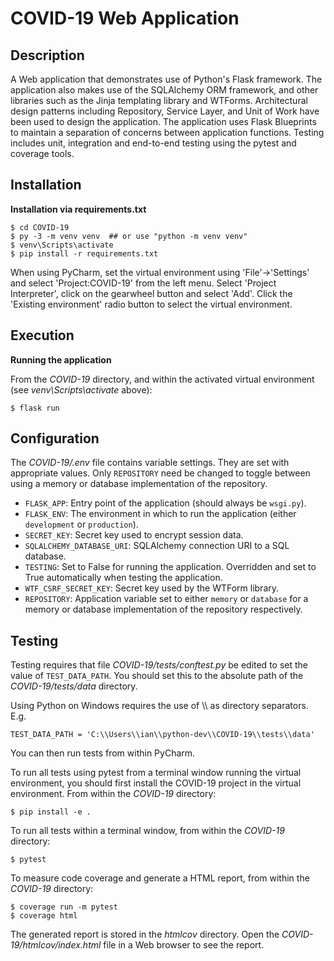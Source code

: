 # COVID-19 Web Application

## Description

A Web application that demonstrates use of Python's Flask framework. The application also makes use of the SQLAlchemy ORM framework, and other libraries such as the Jinja templating library and WTForms. Architectural design patterns including Repository, Service Layer, and Unit of Work have been used to design the application. The application uses Flask Blueprints to maintain a separation of concerns between application functions. Testing includes unit, integration and end-to-end testing using the pytest and coverage tools. 

## Installation

**Installation via requirements.txt**

```shell
$ cd COVID-19
$ py -3 -m venv venv  ## or use "python -m venv venv" 
$ venv\Scripts\activate
$ pip install -r requirements.txt
```

When using PyCharm, set the virtual environment using 'File'->'Settings' and select 'Project:COVID-19' from the left menu. Select 'Project Interpreter', click on the gearwheel button and select 'Add'. Click the 'Existing environment' radio button to select the virtual environment. 

## Execution

**Running the application**

From the *COVID-19* directory, and within the activated virtual environment (see *venv\Scripts\activate* above):

````shell
$ flask run
```` 

## Configuration

The *COVID-19/.env* file contains variable settings. They are set with appropriate values. Only `REPOSITORY` need be changed to toggle between using a memory or database implementation of the repository.

* `FLASK_APP`: Entry point of the application (should always be `wsgi.py`).
* `FLASK_ENV`: The environment in which to run the application (either `development` or `production`).
* `SECRET_KEY`: Secret key used to encrypt session data.
* `SQLALCHEMY_DATABASE_URI`: SQLAlchemy connection URI to a SQL database.
* `TESTING`: Set to False for running the application. Overridden and set to True automatically when testing the application.
* `WTF_CSRF_SECRET_KEY`: Secret key used by the WTForm library.
* `REPOSITORY`: Application variable set to either `memory` or `database` for a memory or database implementation of the repository respectively.


## Testing

Testing requires that file *COVID-19/tests/conftest.py* be edited to set the value of `TEST_DATA_PATH`. You should set this to the absolute path of the *COVID-19/tests/data* directory. 

Using Python on Windows requires the use of \\\ as directory separators. E.g.

`TEST_DATA_PATH = 'C:\\Users\\ian\\python-dev\\COVID-19\\tests\\data'`

You can then run tests from within PyCharm.

To run all tests using pytest from a terminal window running the virtual environment, you should first install the COVID-19 project in the virtual environment. From within the *COVID-19* directory:

````
$ pip install -e .
````

To run all tests within a terminal window, from within the *COVID-19* directory:

```
$ pytest
```

To measure code coverage and generate a HTML report, from within the *COVID-19* directory:

````
$ coverage run -m pytest
$ coverage html
````

The generated report is stored in the *htmlcov* directory. Open the *COVID-19/htmlcov/index.html* file in a Web browser to see the report.
 
